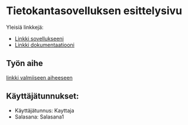 ﻿# Tietokantasovelluksen esittelysivu

Yleisiä linkkejä:

* [Linkki sovellukseeni](http://jwinter.users.cs.helsinki.fi/tsoha/)
* [Linkki dokumentaatiooni](https://github.com/Syaniidikauppias/Bar-Kappas-Drinkkiarkisto/blob/master/doc/dokumentaatio.pdf)

## Työn aihe

[linkki valmiiseen aiheeseen](http://advancedkittenry.github.io/suunnittelu_ja_tyoymparisto/aiheet/Drinkkiarkisto.html) 

## Käyttäjätunnukset:

* Käyttäjätunnus: Kayttaja
* Salasana: Salasana1
